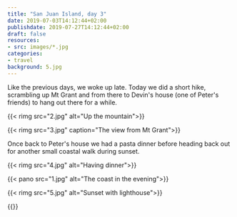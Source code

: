 ```yaml
---
title: "San Juan Island, day 3"
date: 2019-07-03T14:12:44+02:00
publishdate: 2019-07-27T14:12:44+02:00
draft: false
resources:
- src: images/*.jpg
categories:
- travel
background: 5.jpg
---
```


Like the previous days, we woke up late. Today we did a short hike, scrambling
up Mt Grant and from there to Devin's house (one of Peter's friends) to hang out
there for a while.

<!--more-->
{{< rimg src="2.jpg" alt="Up the mountain">}}

{{< rimg src="3.jpg" caption="The view from Mt Grant">}}

Once back to Peter's house we had a pasta dinner before heading back out for
another small coastal walk during sunset.

{{< rimg src="4.jpg" alt="Having dinner">}}

{{< pano src="1.jpg" alt="The coast in the evening">}}

{{< rimg src="5.jpg" alt="Sunset with lighthouse">}}

{{<nextday>}}
